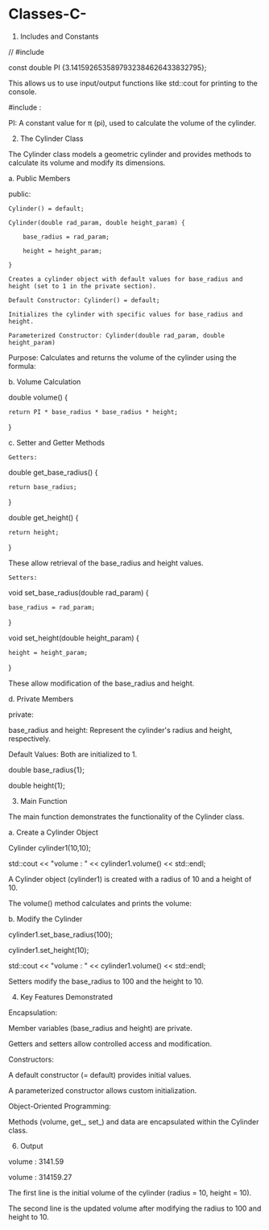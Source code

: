 # Classes-C-

1. Includes and Constants

// #include <iostream>

const double PI {3.1415926535897932384626433832795};

This allows us to use input/output functions like std::cout for printing to the console.

#include <iostream>: 
    
PI: A constant value for π (pi), used to calculate the volume of the cylinder.

2. The Cylinder Class

The Cylinder class models a geometric cylinder and provides methods to calculate its volume and modify its dimensions.

a. Public Members

public:

    Cylinder() = default;
    
    Cylinder(double rad_param, double height_param) {
    
        base_radius = rad_param;
        
        height = height_param;
        
    }

    Creates a cylinder object with default values for base_radius and height (set to 1 in the private section).
    
    Default Constructor: Cylinder() = default; 

    Initializes the cylinder with specific values for base_radius and height.
    
    Parameterized Constructor: Cylinder(double rad_param, double height_param) 

Purpose: Calculates and returns the volume of the cylinder using the formula:

b. Volume Calculation

double volume() {

    return PI * base_radius * base_radius * height;
}


c. Setter and Getter Methods

    Getters:

double get_base_radius() {

    return base_radius;
    
}

double get_height() {

    return height;
    
}

These allow retrieval of the base_radius and height values.

    Setters:

void set_base_radius(double rad_param) {

    base_radius = rad_param;
    
}

void set_height(double height_param) {

    height = height_param;
    
}

These allow modification of the base_radius and height.

d. Private Members

private:

base_radius and height: Represent the cylinder's radius and height, respectively.

Default Values: Both are initialized to 1.

double base_radius{1};
    
double height{1};


3. Main Function

The main function demonstrates the functionality of the Cylinder class.

a. Create a Cylinder Object

Cylinder cylinder1(10,10);

std::cout << "volume : " << cylinder1.volume() << std::endl;

A Cylinder object (cylinder1) is created with a radius of 10 and a height of 10.
    
The volume() method calculates and prints the volume:

b. Modify the Cylinder

cylinder1.set_base_radius(100);

cylinder1.set_height(10);

std::cout << "volume : " << cylinder1.volume() << std::endl;

Setters modify the base_radius to 100 and the height to 10.

4. Key Features Demonstrated

Encapsulation:
   
Member variables (base_radius and height) are private.
   
Getters and setters allow controlled access and modification.
   
Constructors:
   
A default constructor (= default) provides initial values.
   
A parameterized constructor allows custom initialization.
   
Object-Oriented Programming:
   
Methods (volume, get_, set_) and data are encapsulated within the Cylinder class.

6. Output

volume : 3141.59

volume : 314159.27

The first line is the initial volume of the cylinder (radius = 10, height = 10).
    
The second line is the updated volume after modifying the radius to 100 and height to 10.


